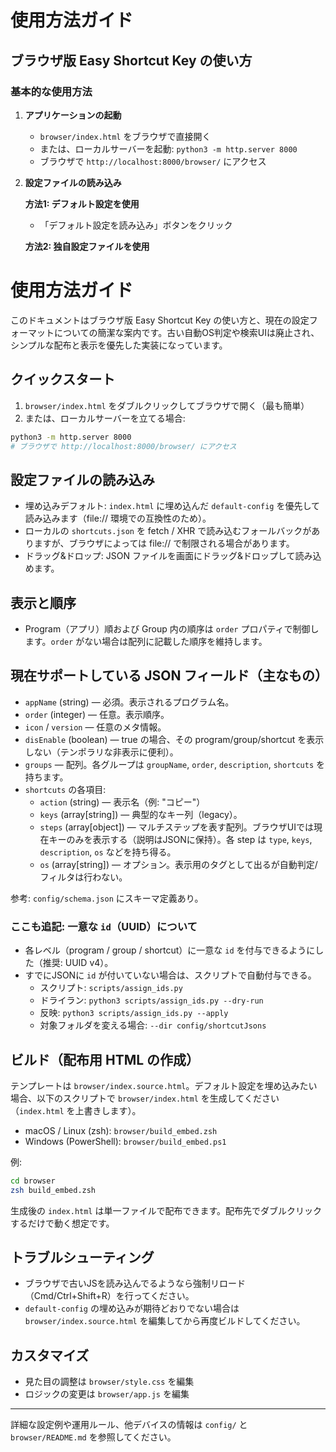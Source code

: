# 使用方法ガイド

## ブラウザ版 Easy Shortcut Key の使い方

### 基本的な使用方法

1. **アプリケーションの起動**
   - `browser/index.html` をブラウザで直接開く
   - または、ローカルサーバーを起動: `python3 -m http.server 8000`
   - ブラウザで `http://localhost:8000/browser/` にアクセス

2. **設定ファイルの読み込み**
   
   **方法1: デフォルト設定を使用**
   - 「デフォルト設定を読み込み」ボタンをクリック
   
   **方法2: 独自設定ファイルを使用**
  # 使用方法ガイド

  このドキュメントはブラウザ版 Easy Shortcut Key の使い方と、現在の設定フォーマットについての簡潔な案内です。古い自動OS判定や検索UIは廃止され、シンプルな配布と表示を優先した実装になっています。

  ## クイックスタート

  1. `browser/index.html` をダブルクリックしてブラウザで開く（最も簡単）
  2. または、ローカルサーバーを立てる場合:

  ```bash
  python3 -m http.server 8000
  # ブラウザで http://localhost:8000/browser/ にアクセス
  ```

  ## 設定ファイルの読み込み

  - 埋め込みデフォルト: `index.html` に埋め込んだ `default-config` を優先して読み込みます（file:// 環境での互換性のため）。
  - ローカルの `shortcuts.json` を fetch / XHR で読み込むフォールバックがありますが、ブラウザによっては file:// で制限される場合があります。
  - ドラッグ&ドロップ: JSON ファイルを画面にドラッグ&ドロップして読み込めます。

  ## 表示と順序

  - Program（アプリ）順および Group 内の順序は `order` プロパティで制御します。`order` がない場合は配列に記載した順序を維持します。

  ## 現在サポートしている JSON フィールド（主なもの）

  - `appName` (string) — 必須。表示されるプログラム名。
  - `order` (integer) — 任意。表示順序。
  - `icon` / `version` — 任意のメタ情報。
  - `disEnable` (boolean) — true の場合、その program/group/shortcut を表示しない（テンポラリな非表示に便利）。
  - `groups` — 配列。各グループは `groupName`, `order`, `description`, `shortcuts` を持ちます。
  - `shortcuts` の各項目:
    - `action` (string) — 表示名（例: "コピー"）
    - `keys` (array[string]) — 典型的なキー列（legacy）。
    - `steps` (array[object]) — マルチステップを表す配列。ブラウザUIでは現在キーのみを表示する（説明はJSONに保持）。各 step は `type`, `keys`, `description`, `os` などを持ち得る。
    - `os` (array[string]) — オプション。表示用のタグとして出るが自動判定/フィルタは行わない。

  参考: `config/schema.json` にスキーマ定義あり。

   ### ここも追記: 一意な `id`（UUID）について
   - 各レベル（program / group / shortcut）に一意な `id` を付与できるようにした（推奨: UUID v4）。
   - すでにJSONに `id` が付いていない場合は、スクリプトで自動付与できる。
      - スクリプト: `scripts/assign_ids.py`
      - ドライラン: `python3 scripts/assign_ids.py --dry-run`
      - 反映: `python3 scripts/assign_ids.py --apply`
      - 対象フォルダを変える場合: `--dir config/shortcutJsons`

  ## ビルド（配布用 HTML の作成）

  テンプレートは `browser/index.source.html`。デフォルト設定を埋め込みたい場合、以下のスクリプトで `browser/index.html` を生成してください（`index.html` を上書きします）。

  - macOS / Linux (zsh): `browser/build_embed.zsh`
  - Windows (PowerShell): `browser/build_embed.ps1`

  例:

  ```bash
  cd browser
  zsh build_embed.zsh
  ```

  生成後の `index.html` は単一ファイルで配布できます。配布先でダブルクリックするだけで動く想定です。

  ## トラブルシューティング

  - ブラウザで古いJSを読み込んでるようなら強制リロード（Cmd/Ctrl+Shift+R）を行ってください。
  - `default-config` の埋め込みが期待どおりでない場合は `browser/index.source.html` を編集してから再度ビルドしてください。

  ## カスタマイズ

  - 見た目の調整は `browser/style.css` を編集
  - ロジックの変更は `browser/app.js` を編集

  ---

  詳細な設定例や運用ルール、他デバイスの情報は `config/` と `browser/README.md` を参照してください。
